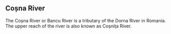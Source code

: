 ## Coșna River

The Coșna River or Bancu River is a tributary of the Dorna River in Romania. The upper reach of the river is also known as Coșnița River.